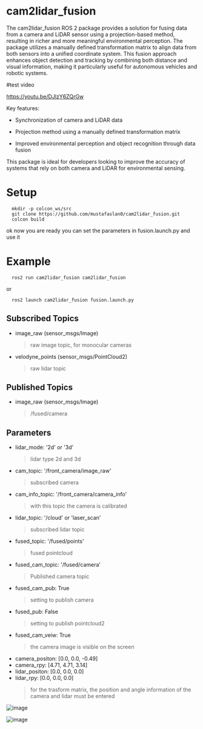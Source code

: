 # cam2lidar_fusion
The cam2lidar_fusion ROS 2 package provides a solution for fusing data from a camera and LiDAR sensor using a projection-based method, resulting in richer and more meaningful environmental perception. The package utilizes a manually defined transformation matrix to align data from both sensors into a unified coordinate system. This fusion approach enhances object detection and tracking by combining both distance and visual information, making it particularly useful for autonomous vehicles and robotic systems.

#test video

https://youtu.be/DJlzY6ZQrGw

Key features:

- Synchronization of camera and LiDAR data
* Projection method using a manually defined transformation matrix
+ Improved environmental perception and object recognition through data fusion
  
This package is ideal for developers looking to improve the accuracy of systems that rely on both camera and LiDAR for environmental sensing.

# Setup


      mkdir -p colcon_ws/src
      git clone https://github.com/mustafaslan0/cam2lidar_fusion.git
      colcon build
ok now you are ready you can set the parameters in fusion.launch.py and use it
# Example
  
      ros2 run cam2lidar_fusion cam2lidar_fusion
or

      ros2 launch cam2lidar_fusion fusion.launch.py



## Subscribed Topics

  + image_raw (sensor_msgs/Image)
    > raw image topic, for monocular cameras
  + velodyne_points (sensor_msgs/PointCloud2)
    > raw lidar topic

## Published Topics

  + image_raw (sensor_msgs/Image)
    >/fused/camera

## Parameters
  + lidar_mode: '2d' or '3d'
    >lidar type 2d and 3d 
  + cam_topic: '/front_camera/image_raw'
    >subscribed camera
  + cam_info_topic: '/front_camera/camera_info'
    >with this topic the camera is calibrated
  + lidar_topic: '/cloud' or 'laser_scan'
    >subscribed lidar topic
  + fused_topic: '/fused/points'
    >fused pointcloud
  + fused_cam_topic: '/fused/camera'
    > Published camera topic
  + fused_cam_pub: True
    >setting to publish camera
  + fused_pub: False
    >setting to publish pointcloud2
  + fused_cam_veiw: True
    > the camera image is visible on the screen
  + camera_positon: [0.0, 0.0, -0.49]
  + camera_rpy: [4.71, 4.71, 3.14] 
  + lidar_positon: [0.0, 0.0, 0.0]
  + lidar_rpy: [0.0, 0.0, 0.0]
     > for the trasform matrix, the position and angle information of the camera and lidar must be entered



![image](https://github.com/user-attachments/assets/df7ee5cd-9448-4c80-ad04-cb9450c62358)

![image](https://github.com/user-attachments/assets/3a86ff0a-7dbd-4468-a639-642ed8816647)


                
                
               



      
      

      

      

  
